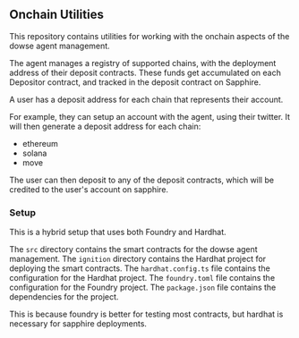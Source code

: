 ## Onchain Utilities

This repository contains utilities for working with the onchain aspects of the dowse agent management.

The agent manages a registry of supported chains, with the deployment address of their deposit contracts.
These funds get accumulated on each Depositor contract, and tracked in the deposit contract on Sapphire.

A user has a deposit address for each chain that represents their account.

For example, they can setup an account with the agent, using their twitter.  It will then generate a deposit address for each chain:

- ethereum
- solana
- move

The user can then deposit to any of the deposit contracts, which will be credited to the user's account on sapphire.

### Setup

This is a hybrid setup that uses both Foundry and Hardhat.

The `src` directory contains the smart contracts for the dowse agent management.
The `ignition` directory contains the Hardhat project for deploying the smart contracts.
The `hardhat.config.ts` file contains the configuration for the Hardhat project.
The `foundry.toml` file contains the configuration for the Foundry project.
The `package.json` file contains the dependencies for the project.

This is because foundry is better for testing most contracts, but hardhat is necessary for sapphire deployments.
